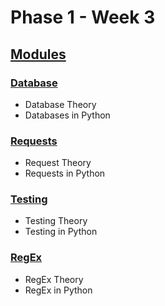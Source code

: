 # Phase 1 - Week 3

## [Modules](https://github.com/ByteAcademyCo/Phase1-Python/tree/master/Week%203/Modules)
### [Database](https://github.com/ByteAcademyCo/Phase1-Python/blob/master/Week%203/Modules/Slides/Database.md)
* Database Theory
* Databases in Python

### [Requests](https://github.com/ByteAcademyCo/Phase1-Python/blob/master/Week%203/Modules/Slides/Requests.md)
* Request Theory
* Requests in Python

### [Testing](https://github.com/ByteAcademyCo/Phase1-Python/blob/master/Week%203/Modules/Slides/Testing.md)
* Testing Theory
* Testing in Python

### [RegEx](https://github.com/ByteAcademyCo/Phase1-Python/blob/master/Week%203/Modules/Slides/RegEx.md)
* RegEx Theory
* RegEx in Python
